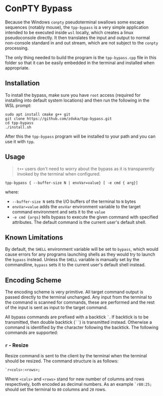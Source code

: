 # ConPTY Bypass

Because the Windows `conpty` pseudoterminal swallows some escape sequences (notably mouse), the `tpp-bypass` is a very simple application intended to be executed inside `wsl` locally, which creates a linux pseudoconsole directly. It then translates the input and output to normal non-console standard in and out stream, which are not subject to the `conpty` processing.

The only thing needed to build the program is the `tpp-bypass.cpp` file in this folder so that it can be easily embedded in the terminal and installed when appropriate. 

## Installation

To install the bypass, make sure you have `root` access (required for installing into default system locations) and then run the following in the WSL prompt:

    sudo apt install cmake g++ git
    git clone https://github.com/zduka/tpp-bypass.git
    cd tpp-bypass
    ./install.sh
    
After this the `tpp-bypass` program will be installed to your path and you can use it with `tpp`.

## Usage

> `t++` users don't need to worry about the bypass as it is transparently invoked by the terminal when configured. 

    tpp-bypass { --buffer-size N | envVar=value} [ -e cmd { arg}]

where:

- `--buffer-size N` sets the I/O buffers of the terminal to `N` bytes
- `envVar=value` adds the `envVar` environment variable to the target command environment and sets it to the `value`
- `-e cmd {args}` tells bypass to execute the given command with specified attributes. The default command is the current user's default shell.  

## Known Limitations

By default, the `SHELL` environment variable will be set to `bypass`, which would cause errors for any programs launching shells as they would try to launch the `bypass` instead. Unless the `SHELL` variable is manually set by the commandline, `bypass` sets it to the current user's default shell instead. 

## Encoding Scheme

The encoding scheme is very primitive. All target command output is passed directly to the terminal unchanged. Any input from the terminal to the command is scanned for commands, these are performed and the rest of the input is sent as input to the target command. 

All bypass commands are prefixed with a backtick `` ` ``. If backtick is to be transmitted, then double backtick (``` `` ```) is transmitted instead. Otherwise a command is identified by the character following the backtick. The following commands are supported: 

### `r` - Resize

Resize command is sent to the client by the terminal when the terminal should be resized. The command structure is as follows:

    `r<cols>:<rows>;

Where `<cols>` and `<rows>` stand for new number of columns and rows respectively, both encoded as decimal numbers. As an example `` `r80:25; `` should set the terminal to `80` columns and `20` rows. 
